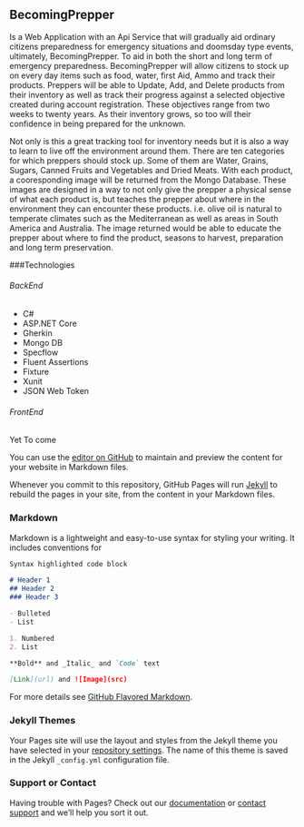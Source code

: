 ## BecomingPrepper
  Is a Web Application with an Api Service that will gradually aid ordinary citizens preparedness for emergency situations and doomsday type events, ultimately, BecomingPrepper. To aid in both the short and long term of emergency preparedness. BecomingPrepper will allow citizens to stock up on every day items such as food, water, first Aid, Ammo and track their products. Preppers will be able to Update, Add, and Delete products from their inventory as well as track their progress against a selected objective created during account registration. These objectives range from two weeks to twenty years. As their inventory grows, so too will their confidence in being prepared for the unknown. 

  Not only is this a great tracking tool for inventory needs but it is also a way to learn to live off the environment around them. There are ten categories for which preppers should stock up. Some of them are Water, Grains, Sugars, Canned Fruits and Vegetables and Dried Meats. With each product, a cooresponding image will be returned from the Mongo Database. These images are designed in a way to not only give the prepper a physical sense of what each product is, but teaches the prepper about where in the environment they can encounter these products. i.e. olive oil is natural to temperate climates such as the Mediterranean as well as areas in South America and Australia. The image returned would be able to educate the prepper about where to find the product, seasons to harvest, preparation and long term preservation.  

###Technologies
###### BackEnd
- C#
- ASP.NET Core
- Gherkin
- Mongo DB
- Specflow
- Fluent Assertions
- Fixture
- Xunit
- JSON Web Token

###### FrontEnd
Yet To come

You can use the [editor on GitHub](https://github.com/Mattteo1220/BecomingPrepper/edit/master/README.md) to maintain and preview the content for your website in Markdown files.

Whenever you commit to this repository, GitHub Pages will run [Jekyll](https://jekyllrb.com/) to rebuild the pages in your site, from the content in your Markdown files.

### Markdown

Markdown is a lightweight and easy-to-use syntax for styling your writing. It includes conventions for

```markdown
Syntax highlighted code block

# Header 1
## Header 2
### Header 3

- Bulleted
- List

1. Numbered
2. List

**Bold** and _Italic_ and `Code` text

[Link](url) and ![Image](src)
```

For more details see [GitHub Flavored Markdown](https://guides.github.com/features/mastering-markdown/).

### Jekyll Themes

Your Pages site will use the layout and styles from the Jekyll theme you have selected in your [repository settings](https://github.com/Mattteo1220/BecomingPrepper/settings). The name of this theme is saved in the Jekyll `_config.yml` configuration file.

### Support or Contact

Having trouble with Pages? Check out our [documentation](https://docs.github.com/categories/github-pages-basics/) or [contact support](https://github.com/contact) and we’ll help you sort it out.
